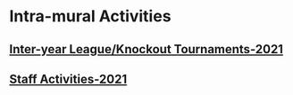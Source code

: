 # Intra-mural Activities

## [Inter-year League/Knockout Tournaments-2021](Ath.md)

## [Staff Activities-2021](Staff.md)
